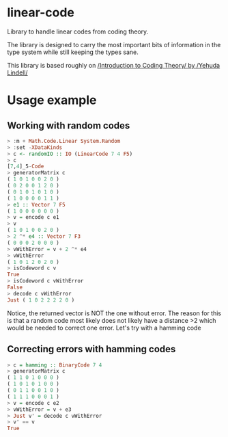 # linear-code
Library to handle linear codes from coding theory.

The library is designed to carry the most important bits of information in the
type system while still keeping the types sane.

This library is based roughly on [/Introduction to Coding Theory/ by /Yehuda Lindell/](http://u.cs.biu.ac.il/~lindell/89-662/coding_theory-lecture-notes.pdf)

# Usage example
## Working with random codes
```Haskell
> :m + Math.Code.Linear System.Random
> :set -XDataKinds
> c <- randomIO :: IO (LinearCode 7 4 F5)
> c
[7,4]_5-Code
> generatorMatrix c
( 1 0 1 0 0 2 0 )
( 0 2 0 0 1 2 0 )
( 0 1 0 1 0 1 0 )
( 1 0 0 0 0 1 1 )
> e1 :: Vector 7 F5
( 1 0 0 0 0 0 0 )
> v = encode c e1
> v
( 1 0 1 0 0 2 0 )
> 2 ^* e4 :: Vector 7 F3
( 0 0 0 2 0 0 0 )
> vWithError = v + 2 ^* e4
> vWithError
( 1 0 1 2 0 2 0 )
> isCodeword c v
True
> isCodeword c vWithError
False
> decode c vWithError
Just ( 1 0 2 2 2 2 0 )
```
Notice, the returned vector is NOT the one without error. The reason
for this is that a random code most likely does not likely have
a distance >2 which would be needed to correct one error.
Let's try with a hamming code

## Correcting errors with hamming codes
```Haskell
> c = hamming :: BinaryCode 7 4
> generatorMatrix c
( 1 1 0 1 0 0 0 )
( 1 0 1 0 1 0 0 )
( 0 1 1 0 0 1 0 )
( 1 1 1 0 0 0 1 )
> v = encode c e2
> vWithError = v + e3
> Just v' = decode c vWithError
> v' == v
True
```

